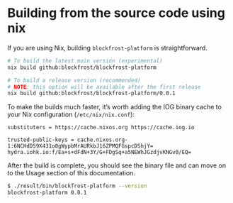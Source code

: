 # Building from the source code using nix

If you are using Nix, building `blockfrost-platform` is straightforward.

```bash
# To build the latest main version (experimental)
nix build github:blockfrost/blockfrost-platform

# To build a release version (recommended)
# NOTE: this option will be available after the first release
nix build github:blockfrost/blockfrost-platform/0.0.1
```

To make the builds much faster, it’s worth adding the IOG binary cache to your Nix configuration (`/etc/nix/nix.conf`):

```
substituters = https://cache.nixos.org https://cache.iog.io

trusted-public-keys = cache.nixos.org-1:6NCHdD59X431o0gWypbMrAURkbJ16ZPMQFGspcDShjY= hydra.iohk.io:f/Ea+s+dFdN+3Y/G+FDgSq+a5NEWhJGzdjvKNGv0/EQ=
```

After the build is complete, you should see the binary file and can move on to the
Usage section of this documentation.

```bash
$ ./result/bin/blockfrost-platform --version
blockfrost-platform 0.0.1
```
